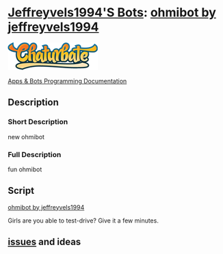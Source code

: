 # [Jeffreyvels1994'S Bots](https://chaturbate.com/apps/user_uploads/0/jeffreyvels1994/): [ohmibot by jeffreyvels1994](https://chaturbate.com/apps/sourcecode/ohmibot-by-jeffreyvels1994/?version=&slot=0)

[![Chaturbate](./../logo.png?raw=true "Chaturbate")
](https://chaturbate.com/)

[Apps & Bots Programming Documentation](https://chaturbate.com/apps/docs)

## Description

### Short Description

new ohmibot

### Full Description

fun ohmibot

## Script
   
[ohmibot by jeffreyvels1994](https://github.com/noud/chaturbate/blob/master/jeffreyvels1994/ohmibot_by_jeffreyvels1994.js)

Girls are you able to test-drive? Give it a few minutes.

## [issues](https://github.com/noud/chaturbate/issues) and ideas